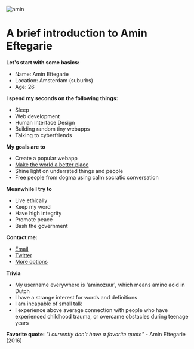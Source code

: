 ![amin](https://scontent-ams2-1.xx.fbcdn.net/hprofile-xpt1/v/t1.0-1/c482.190.158.158/12118649_10205197623526577_923950768365654850_n.jpg?oh=e7bd833270ff81ad9072e00f37b58713&oe=57116FE8)

# A brief introduction to Amin Eftegarie

**Let's start with some basics:**
* Name: Amin Eftegarie
* Location: Amsterdam (suburbs)
* Age: 26

**I spend my seconds on the following things:**
* Sleep
* Web development
* Human Interface Design
* Building random tiny webapps
* Talking to cyberfriends

**My goals are to**
* Create a popular webapp
* [Make the world a better place](https://youtu.be/J-GVd_HLlps?t=31s)
* Shine light on underrated things and people
* Free people from dogma using calm socratic conversation

**Meanwhile I try to**
* Live ethically
* Keep my word
* Have high integrity
* Promote peace
* Bash the government

**Contact me:**
* [Email](mailto:amin@eftegarie.nl)
* [Twitter](http://twitter.com/aminozuur)
* [More options](http://amineftegarie.nl/contact)

**Trivia**
* My username everywhere is 'aminozuur', which means amino acid in Dutch
* I have a strange interest for words and definitions
* I am incapable of small talk
* I experience above average connection with people who have experienced childhood trauma, or overcame obstacles during teenage years


**Favorite quote:**
*"I currently don't have a favorite quote"* - Amin Eftegarie (2016)
